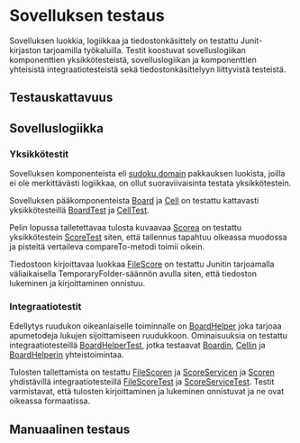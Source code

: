 # Sovelluksen testaus

Sovelluksen luokkia, logiikkaa ja tiedostonkäsittely on testattu Junit-kirjaston tarjoamilla työkaluilla. Testit koostuvat 
sovelluslogiikan komponenttien yksikkötesteistä, sovelluslogiikan ja komponenttien yhteisistä integraatiotesteistä sekä tiedostonkäsittelyyn 
liittyvistä testeistä.

## Testauskattavuus

## Sovelluslogiikka

### Yksikkötestit
Sovelluksen komponenteista eli 
[sudoku.domain](https://github.com/hoffrenm/ot-harjoitustyo/tree/master/Sudoku/src/main/java/sudoku/domain) 
pakkauksen luokista, joilla ei ole merkittävästi logiikkaa, on ollut suoraviivaisinta testata yksikkötestein.

Sovelluksen pääkomponenteista 
[Board](https://github.com/hoffrenm/ot-harjoitustyo/blob/master/Sudoku/src/main/java/sudoku/domain/Board.java)
ja 
[Cell](https://github.com/hoffrenm/ot-harjoitustyo/blob/master/Sudoku/src/main/java/sudoku/domain/Cell.java) 
on testattu kattavasti yksikkötesteillä 
[BoardTest](https://github.com/hoffrenm/ot-harjoitustyo/blob/master/Sudoku/src/test/java/domain/BoardTest.java) 
ja 
[CellTest](https://github.com/hoffrenm/ot-harjoitustyo/blob/master/Sudoku/src/test/java/domain/CellTest.java).

Pelin lopussa talletettavaa tulosta kuvaavaa 
[Scorea](https://github.com/hoffrenm/ot-harjoitustyo/blob/master/Sudoku/src/main/java/sudoku/domain/Score.java) 
on testattu yksikkötestein 
[ScoreTest](https://github.com/hoffrenm/ot-harjoitustyo/blob/master/Sudoku/src/test/java/domain/ScoreTest.java) 
siten, että tallennus tapahtuu oikeassa muodossa ja pisteitä vertaileva compareTo-metodi toimii oikein.

Tiedostoon kirjoittavaa luokkaa 
[FileScore](https://github.com/hoffrenm/ot-harjoitustyo/blob/master/Sudoku/src/main/java/sudoku/dao/FileScore.java) 
on testattu Junitin tarjoamalla väliaikaisella TemporaryFolder-säännön avulla siten, että tiedoston lukeminen ja kirjoittaminen 
onnistuu.

### Integraatiotestit
Edellytys ruudukon oikeanlaiselle toiminnalle on 
[BoardHelper](https://github.com/hoffrenm/ot-harjoitustyo/blob/master/Sudoku/src/main/java/sudoku/logics/BoardHelper.java) 
joka tarjoaa apumetodeja lukujen sijoittamiseen ruudukkoon. Ominaisuuksia on testattu integraatiotesteillä 
[BoardHelperTest](https://github.com/hoffrenm/ot-harjoitustyo/blob/master/Sudoku/src/test/java/logics/BoardHelperTest.java), 
jotka testaavat 
[Boardin](https://github.com/hoffrenm/ot-harjoitustyo/blob/master/Sudoku/src/main/java/sudoku/domain/Board.java), 
[Cellin](https://github.com/hoffrenm/ot-harjoitustyo/blob/master/Sudoku/src/main/java/sudoku/domain/Cell.java) ja 
[BoardHelperin](https://github.com/hoffrenm/ot-harjoitustyo/blob/master/Sudoku/src/main/java/sudoku/logics/BoardHelper.java) 
yhteistoimintaa.

Tulosten tallettamista on testattu 
[FileScoren](https://github.com/hoffrenm/ot-harjoitustyo/blob/master/Sudoku/src/main/java/sudoku/dao/FileScore.java) ja 
[ScoreServicen](https://github.com/hoffrenm/ot-harjoitustyo/blob/master/Sudoku/src/main/java/sudoku/logics/ScoreService.java) ja 
[Scoren](https://github.com/hoffrenm/ot-harjoitustyo/blob/master/Sudoku/src/main/java/sudoku/domain/Score.java) 
yhdistävillä integraatiotesteillä 
[FileScoreTest](https://github.com/hoffrenm/ot-harjoitustyo/blob/master/Sudoku/src/test/java/dao/FileScoreTest.java) ja 
[ScoreServiceTest](https://github.com/hoffrenm/ot-harjoitustyo/blob/master/Sudoku/src/test/java/logics/ScoreServiceTest.java). 
Testit varmistavat, että tulosten kirjoittaminen ja lukeminen onnistuvat ja ne ovat oikeassa formaatissa.

## Manuaalinen testaus

